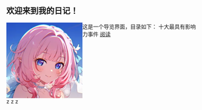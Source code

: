 ## 欢迎来到我的日记！

<img src="./assets/Elysia.png" alt="Elysia" width="200" align="left" />这是一个导览界面，目录如下：
十大最具有影响力事件 [阅读](chapters/ten_events.md) 



<div style="clear:both;"></div>
z z z
